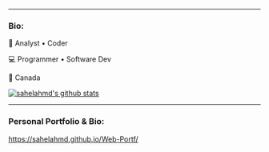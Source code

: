 
<hr>

### Bio:
🏢 Analyst • Coder

💻 Programmer • Software Dev

📍 Canada

[![sahelahmd's github stats](https://github-readme-stats.vercel.app/api?username=sahelahmd&hide=stars,contribs&show_icons=true&count_private=true)](https://github.com/sahelahmd/github-readme-stats)

<hr>

### Personal Portfolio & Bio:

https://sahelahmd.github.io/Web-Portf/

<!--
**shailahmed44/shailahmed44** is a ✨ _special_ ✨ repository because its `README.md` (this file) appears on your GitHub profile.

Here are some ideas to get you started:

- 🔭 I’m currently working on ...
- 🌱 I’m currently learning ...
- 👯 I’m looking to collaborate on ...
- 🤔 I’m looking for help with ...
- 💬 Ask me about ...
- 📫 How to reach me: ...
- 😄 Pronouns: ...
- ⚡ Fun fact: ...
-->
